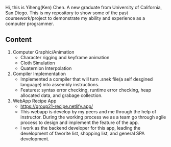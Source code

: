Hi, this is Yiheng(Ken) Chen. A new graduate from University of California, San Diego. This is my repository to show some of the past coursework/project to demonstrate my ability and experience as a computer programmer.  

## Content
1. Computer Graphic/Animation
   - Character rigging and keyframe animation
   - Cloth Simulation
   - Quaternion Interpolation
2. Compiler Implementation
   - Implemented a compiler that will turn .snek file(a self desgined language) into assembly instructions.
   - Features: syntax error checking, runtime error checking, heap allocated data, and grabage collection. 
3. WebApp Recipe App
   - https://group21-recipe.netlify.app/
   - This webapp is develop by my peers and me through the help of instructor. During the working process we as a team go through agile process to design and implement the feature of the app.
   - I work as the backend developer for this app, leading the development of favorite list, shopping list, and general SPA development. 
